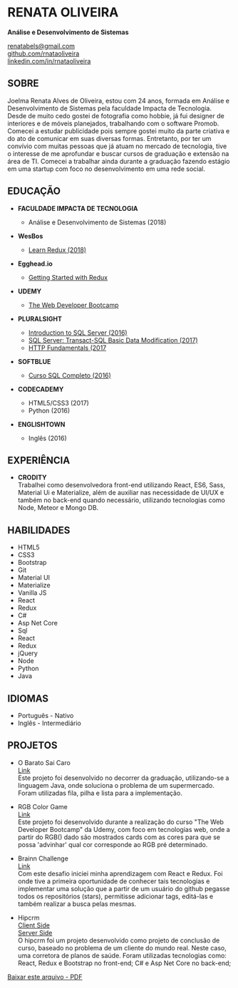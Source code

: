 # RENATA OLIVEIRA
**Análise e Desenvolvimento de Sistemas**

 renatabels@gmail.com  
 [github.com/rnataoliveira](https://github.com/rnataoliveira)  
 [linkedin.com/in/rnataoliveira](https://www.linkedin.com/in/rnataoliveira/)

## **SOBRE**
Joelma Renata Alves de Oliveira, estou com 24 anos, formada em Análise e Desenvolvimento de Sistemas pela faculdade Impacta
        de Tecnologia. Desde de muito cedo gostei de fotografia como hobbie, já fui designer de interiores e de móveis planejados,
        trabalhando com o software Promob. Comecei a estudar publicidade pois sempre gostei muito da parte criativa e do
        ato de comunicar em suas diversas formas. Entretanto, por ter um convívio com muitas pessoas que já atuam no mercado
        de tecnologia, tive o interesse de me aprofundar e buscar cursos de graduação e extensão na área de TI. Comecei a
        trabalhar ainda durante a graduação fazendo estágio em uma startup com foco no desenvolvimento em uma rede social.

## **EDUCAÇÃO**

- **FACULDADE IMPACTA DE TECNOLOGIA**  
    - Análise e Desenvolvimento de Sistemas (2018) 
- **WesBos**
    - [Learn Redux (2018)](https://courses.wesbos.com/account/access/5a5f67c3d70b6b62cecad30b)

- **Egghead.io**
    - [Getting Started with Redux](https://egghead.io/courses/getting-started-with-redux)

- **UDEMY**  
    - [The Web Developer Bootcamp](https://www.udemy.com/the-web-developer-bootcamp/learn/v4/overview)

- **PLURALSIGHT**  
    - [Introduction to SQL Server (2016)](https://github.com/rnataoliveira/resume/blob/master/certificates/CertificateIntroductionToSQLServer.pdf)  
    - [SQL Server: Transact-SQL Basic Data Modification (2017)](https://github.com/rnataoliveira/resume/blob/master/certificates/SQLServer-Transact-SQL%20Basic%20Data%20Modification.pdf)  
    - [HTTP Fundamentals (2017](https://github.com/rnataoliveira/resume/blob/master/certificates/HTTPFundamentals.pdf)

- **SOFTBLUE**  
    - [Curso SQL Completo (2016)](https://github.com/rnataoliveira/resume/blob/master/certificates/CURSO-SQL.pdf)

- **CODECADEMY**  
    - HTML5/CSS3  (2017)  
    - Python (2016)

- **ENGLISHTOWN**  
    - Inglês (2016)  

## **EXPERIÊNCIA**
- **CRODITY**  
        Trabalhei como desenvolvedora front-end utilizando React, ES6, Sass, Material Ui e Materialize, além de auxiliar
        nas necessidade de UI/UX e também no back-end quando necessário, utilizando tecnologias como Node, Meteor e Mongo
        DB.

## **HABILIDADES** 
* HTML5
* CSS3
* Bootstrap
* Git
* Material UI
* Materialize
* Vanilla JS
* React
* Redux
* C#
* Asp Net Core
* Sql
* React
* Redux
* jQuery
* Node
* Python
* Java

## **IDIOMAS**
- Português - Nativo
- Inglês - Intermediário 

## **PROJETOS**

* O Barato Sai Caro  
[Link](https://github.com/rnataoliveira/o-barato-sai-caro-ltda)  
    Este projeto foi desenvolvido no decorrer da graduação, utilizando-se a linguagem Java, onde soluciona o problema de um supermercado. Foram utilizadas fila, pilha e lista para a implementação.

* RGB Color Game  
[Link](https://rnataoliveira.github.io/rgb-color-game/)  
    Este projeto foi desenvolvido durante a realização do curso "The Web Developer Bootcamp" da Udemy, com foco em tecnologias web, onde a partir do RGB() dado são mostrados cards com as cores para que se possa 'advinhar' qual cor corresponde ao RGB pré determinado.

* Brainn Challenge  
[Link](https://github.com/rnataoliveira/challenge/tree/master/resolution)  
    Com este desafio iniciei minha aprendizagem com React e Redux. Foi onde tive a primeira oportunidade de conhecer tais tecnologias e implementar uma solução que a partir de um usuário do github pegasse todos os repositórios (stars), permitisse adicionar tags, editá-las e também realizar a busca pelas mesmas.

* Hipcrm  
[Client Side](https://github.com/rnataoliveira/hipcrm-client)  
[Server Side](https://github.com/rnataoliveira/hipcrm-server)  
    O hipcrm foi um projeto desenvolvido como projeto de conclusão de curso, baseado no problema de um cliente do mundo real. Neste caso, uma corretora de planos de saúde. 
    Foram utilizadas tecnologias como: React, Redux e Bootstrap no front-end; C# e Asp Net Core no back-end;  


[Baixar este arquivo - PDF](https://gitprint.com/rnataoliveira/resume/blob/master/readme.md?download)